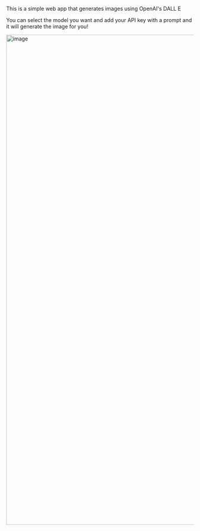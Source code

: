This is a simple web app that generates images using OpenAI's DALL E

You can select the model you want and add your API key with a prompt and it will generate the image for you! 

<img width="1317" alt="image" src="https://github.com/foundanand/MakeMeAnImage/assets/91386268/2dd367ec-cd82-4958-960e-c1ea1f077c1f">

